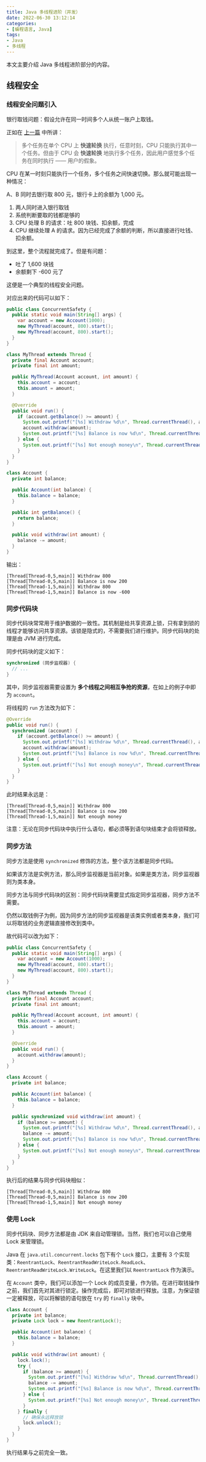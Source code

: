 ```yaml
---
title: Java 多线程进阶（并发）
date: 2022-06-30 13:12:14
categories:
- [编程语言, Java]
tags:
- Java
- 多线程
---
```


本文主要介绍 Java 多线程进阶部分的内容。

<!-- more -->

## 线程安全

### 线程安全问题引入

银行取钱问题：假设允许在同一时间多个人从统一账户上取钱。

正如在 [上一篇](mweblib://16325470651261) 中所讲：

> 多个任务在单个 CPU 上 **快速轮换** 执行，任意时刻，CPU 只能执行其中一个任务。但由于 CPU 会 **快速轮换** 地执行多个任务，因此用户感觉多个任务在同时执行 —— 用户的假象。

CPU 在某一时刻只能执行一个任务，多个任务之间快速切换。那么就可能出现一种情况：

A、B 同时去银行取 800 元，银行卡上的余额为 1,000 元。

1. 两人同时进入银行取钱
2. 系统判断要取的钱都是够的
3. CPU 处理 B 的请求：吐 800 块钱、扣余额，完成
4. CPU 继续处理 A 的请求。因为已经完成了余额的判断，所以直接进行吐钱、扣余额。

到这里，整个流程就完成了。但是有问题：

- 吐了 1,600 块钱
- 余额剩下 -600 元了

这便是一个典型的线程安全问题。

对应出来的代码可以如下：

```java
public class ConcurrentSafety {
  public static void main(String[] args) {
    var account = new Account(1000);
    new MyThread(account, 800).start();
    new MyThread(account, 800).start();
  }
}

class MyThread extends Thread {
  private final Account account;
  private final int amount;

  public MyThread(Account account, int amount) {
    this.account = account;
    this.amount = amount;
  }

  @Override
  public void run() {
    if (account.getBalance() >= amount) {
      System.out.printf("[%s] Withdraw %d\n", Thread.currentThread(), amount);
      account.withdraw(amount);
      System.out.printf("[%s] Balance is now %d\n", Thread.currentThread(), account.getBalance());
    } else {
      System.out.printf("[%s] Not enough money\n", Thread.currentThread());
    }
  }
}

class Account {
  private int balance;

  public Account(int balance) {
    this.balance = balance;
  }

  public int getBalance() {
    return balance;
  }

  public void withdraw(int amount) {
    balance -= amount;
  }
}
```

输出：

```text
[Thread[Thread-0,5,main]] Withdraw 800
[Thread[Thread-0,5,main]] Balance is now 200
[Thread[Thread-1,5,main]] Withdraw 800
[Thread[Thread-1,5,main]] Balance is now -600
```

### 同步代码块

同步代码块常常用于维护数据的一致性。其机制是给共享资源上锁，只有拿到锁的线程才能够访问共享资源。该锁是隐式的，不需要我们进行维护。同步代码块的处理是由 JVM 进行完成。

同步代码块的定义如下：

```java
synchronized (同步监视器) {
  // ...
}
```

其中，同步监视器需要设置为 **多个线程之间相互争抢的资源**，在如上的例子中即为 `account`。

将线程的 `run` 方法改为如下：

```java
@Override
public void run() {
  synchronized (account) {
    if (account.getBalance() >= amount) {
      System.out.printf("[%s] Withdraw %d\n", Thread.currentThread(), amount);
      account.withdraw(amount);
      System.out.printf("[%s] Balance is now %d\n", Thread.currentThread(), account.getBalance());
    } else {
      System.out.printf("[%s] Not enough money\n", Thread.currentThread());
    }
  }
}
```

此时结果永远是：

```text
[Thread[Thread-0,5,main]] Withdraw 800
[Thread[Thread-0,5,main]] Balance is now 200
[Thread[Thread-1,5,main]] Not enough money
```

注意：无论在同步代码块中执行什么语句，都必须等到语句块结束才会将锁释放。

### 同步方法

同步方法是使用 `synchronized` 修饰的方法，整个该方法都是同步代码。

如果该方法是实例方法，那么同步监视器是当前对象。如果是类方法，同步监视器则为类本身。

同步方法与同步代码块的区别：同步代码块需要显式指定同步监视器，同步方法不需要。

仍然以取钱例子为例，因为同步方法的同步监视器是该类实例或者类本身，我们可以将取钱的业务逻辑直接修改到类中。

故代码可以改为如下：

```java
public class ConcurrentSafety {
  public static void main(String[] args) {
    var account = new Account(1000);
    new MyThread(account, 800).start();
    new MyThread(account, 800).start();
  }
}

class MyThread extends Thread {
  private final Account account;
  private final int amount;

  public MyThread(Account account, int amount) {
    this.account = account;
    this.amount = amount;
  }

  @Override
  public void run() {
    account.withdraw(amount);
  }
}

class Account {
  private int balance;

  public Account(int balance) {
    this.balance = balance;
  }

  public synchronized void withdraw(int amount) {
    if (balance >= amount) {
      System.out.printf("[%s] Withdraw %d\n", Thread.currentThread(), amount);
      balance -= amount;
      System.out.printf("[%s] Balance is now %d\n", Thread.currentThread(), balance);
    } else {
      System.out.printf("[%s] Not enough money\n", Thread.currentThread());
    }
  }
}
```

执行后的结果与同步代码块相似：

```text
[Thread[Thread-0,5,main]] Withdraw 800
[Thread[Thread-0,5,main]] Balance is now 200
[Thread[Thread-1,5,main]] Not enough money
```

### 使用 Lock

同步代码块、同步方法都是由 JDK 来自动管理锁。当然，我们也可以自己使用 Lock 来管理锁。

Java 在 `java.util.concurrent.locks` 包下有个 `Lock` 接口，主要有 3 个实现类：`ReentrantLock`、`ReentrantReadWriteLock.ReadLock`、`ReentrantReadWriteLock.WriteLock`。在这里我们以 `ReentrantLock` 作为演示。

在 `Account` 类中，我们可以添加一个 Lock 的成员变量，作为锁。在进行取钱操作之前，我们首先对其进行锁定。操作完成后，即可对锁进行释放。注意，为保证锁一定被释放，可以将解锁的语句放在 `try` 的 `finally` 块中。

```java
class Account {
  private int balance;
  private Lock lock = new ReentrantLock();

  public Account(int balance) {
    this.balance = balance;
  }

  public void withdraw(int amount) {
    lock.lock();
    try {
      if (balance >= amount) {
        System.out.printf("[%s] Withdraw %d\n", Thread.currentThread(), amount);
        balance -= amount;
        System.out.printf("[%s] Balance is now %d\n", Thread.currentThread(), balance);
      } else {
        System.out.printf("[%s] Not enough money\n", Thread.currentThread());
      }
    } finally {
      // 确保永远释放锁
      lock.unlock();
    }
  }
}
```

执行结果与之前完全一致。

